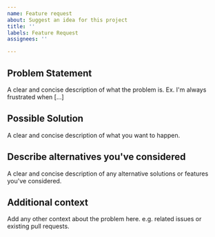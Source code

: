 ```yaml
---
name: Feature request
about: Suggest an idea for this project
title: ''
labels: Feature Request
assignees: ''

---
```


## Problem Statement

A clear and concise description of what the problem is. Ex. I'm always frustrated when [...]

## Possible Solution

A clear and concise description of what you want to happen.

## Describe alternatives you've considered

A clear and concise description of any alternative solutions or features you've considered.

## Additional context

Add any other context about the problem here. e.g. related issues or existing pull requests.
